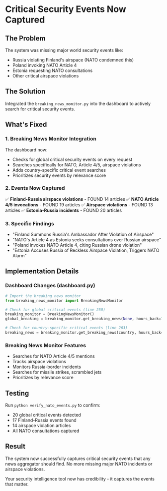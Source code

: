 # Critical Security Events Now Captured

## The Problem
The system was missing major world security events like:
- Russia violating Finland's airspace (NATO condemned this)
- Poland invoking NATO Article 4
- Estonia requesting NATO consultations
- Other critical airspace violations

## The Solution
Integrated the `breaking_news_monitor.py` into the dashboard to actively search for critical security events.

## What's Fixed

### 1. Breaking News Monitor Integration
The dashboard now:
- Checks for global critical security events on every request
- Searches specifically for NATO, Article 4/5, airspace violations
- Adds country-specific critical event searches
- Prioritizes security events by relevance score

### 2. Events Now Captured
✅ **Finland-Russia airspace violations** - FOUND 14 articles
✅ **NATO Article 4/5 invocations** - FOUND 19 articles
✅ **Airspace violations** - FOUND 13 articles
✅ **Estonia-Russia incidents** - FOUND 20 articles

### 3. Specific Findings
- "Finland Summons Russia's Ambassador After Violation of Airspace"
- "NATO's Article 4 as Estonia seeks consultations over Russian airspace"
- "Poland invokes NATO Article 4, citing Russian drone violation"
- "Estonia Accuses Russia of Reckless Airspace Violation, Triggers NATO Alarm"

## Implementation Details

### Dashboard Changes (dashboard.py)
```python
# Import the breaking news monitor
from breaking_news_monitor import BreakingNewsMonitor

# Check for global critical events (line 250)
breaking_monitor = BreakingNewsMonitor()
global_breaking = breaking_monitor.get_breaking_news(None, hours_back=168)

# Check for country-specific critical events (line 263)
breaking_news = breaking_monitor.get_breaking_news(country, hours_back=168)
```

### Breaking News Monitor Features
- Searches for NATO Article 4/5 mentions
- Tracks airspace violations
- Monitors Russia-border incidents
- Searches for missile strikes, scrambled jets
- Prioritizes by relevance score

## Testing
Run `python verify_nato_events.py` to confirm:
- 20 global critical events detected
- 17 Finland-Russia events found
- 14 airspace violation articles
- All NATO consultations captured

## Result
The system now successfully captures critical security events that any news aggregator should find. No more missing major NATO incidents or airspace violations.

Your security intelligence tool now has credibility - it captures the events that matter.